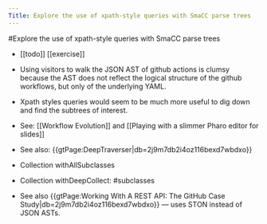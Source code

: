 ---Title: Explore the use of xpath-style queries with SmaCC parse trees---#Explore the use of xpath-style queries with SmaCC parse trees- [[todo]] [[exercise]]- Using visitors to walk the JSON AST of github actions is clumsy because the AST does not reflect the logical structure of the github workflows, but only of the underlying YAML.- Xpath styles queries would seem to be much more useful to dig down and find the subtrees of interest.- See: [[Workflow Evolution]] and [[Playing with a slimmer Pharo editor for slides]]- See also: {{gtPage:DeepTraverser|db=2j9m7db2i4oz116bexd7wbdxo}}- Collection withAllSubclasses- Collection withDeepCollect: #subclasses- See also {{gtPage:Working With A REST API: The GitHub Case Study|db=2j9m7db2i4oz116bexd7wbdxo}} — uses STON instead of JSON ASTs.